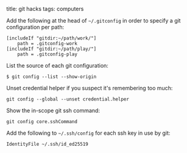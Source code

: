 title: git hacks
tags: computers

Add the following at the head of `~/.gitconfig` in order to specify a git configuration per path:

```
[includeIf "gitdir:~/path/work/"]
    path = .gitconfig-work
[includeIf "gitdir:~/path/play/"]
    path = .gitconfig-play
```

List the source of each git configuration:
```
$ git config --list --show-origin
```

Unset credential helper if you suspect it's remembering too much:
```
git config --global --unset credential.helper
```

Show the in-scope git ssh command:
```
git config core.sshCommand
```

Add the following to `~/.ssh/config` for each ssh key in use by git:
```
IdentityFile ~/.ssh/id_ed25519
```
